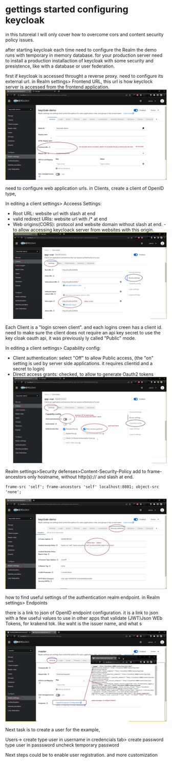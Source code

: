 # gettings started configuring keycloak

in this tutoreial I will only cover how to overcome cors and content security policy issues.

after starting keycloak each time need to configure the Realm
the demo runs with temporary in memory database. for your production server need to install a production installaction of keycloak with some security and presistence, like with a database or user federation.


first if keycloak is accessed throught a reverse proxy. need to configure its external url.
in Realm settings> Frontend URL, this url is how keyclock server is accessed from the frontend application.
![](config1.png)


need to configure web application urls.
in Clients, create a client of OpenID type,  

In editing a client settings> Acceess Settings:
 - Root URL: website url with slash at end
 - valid redirect URIs: website url with /* at end
 - Web origins(CORS): protocol and website domain without slash at end. - to allow accessing keycloack server from websites with this origin.
![](config2.png)


Each Client is a "login screen client". and each logins creen has a client id. need to make sure the client does not require an api key secret to use the key cloak oauth api, it was previously ly called "Public" mode.

In editing a client settings> Capability config:
 - Client authentication: select "Off" to allow Public access, (the "on" setting is ued by server side applications. it requires clientid and a secret to login)
 - Direct access grants: checked, to allow to generate Oauth2 tokens
![](config3.png)

Realm settings>Security defenses>Content-Security-Policy
add to frame-ancestors only hostname, without http(s):// and slash at end.

```text
frame-src 'self'; frame-ancestors 'self' localhost:8081; object-src 'none';
```
![](config4.png)

how to find useful settings of the authentication realm endpoint.
in Realm settings> Endpoints

there is a link to json of OpenID endpoint configuration.
it is a link to json with a few useful values to use in other apps that validate (JWT)Json WEb Tokens, for krakend tok.
like waht is the issuer name,
and what s

![](config5.png)


Next task is to create a user for the example,

Users-> create
type user in username
in credencials tab> create password
type user in passsword
uncheck temporary password

Next steps could be to enable user registration.
and more customization
